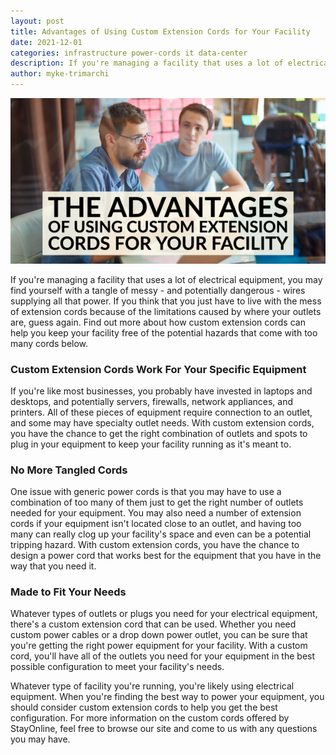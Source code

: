 ```yaml
---
layout: post
title: Advantages of Using Custom Extension Cords for Your Facility
date: 2021-12-01
categories: infrastructure power-cords it data-center
description: If you're managing a facility that uses a lot of electrical equipment, you may find yourself with a tangle of messy - and potentially dangerous - wires supplying all that power. If you think that you just have to live with the mess of extension cords because of the limitations caused by where your outlets are, guess again.
author: myke-trimarchi
---
```

![Advantages Graphic](/assets/images/posts/15862921_20210920_6076187.png)


If you're managing a facility that uses a lot of electrical equipment, you may find yourself with a tangle of messy - and potentially dangerous - wires supplying all that power. If you think that you just have to live with the mess of extension cords because of the limitations caused by where your outlets are, guess again. Find out more about how custom extension cords can help you keep your facility free of the potential hazards that come with too many cords below.
### Custom Extension Cords Work For Your Specific Equipment

If you're like most businesses, you probably have invested in laptops and desktops, and potentially servers, firewalls, network appliances, and printers. All of these pieces of equipment require connection to an outlet, and some may have specialty outlet needs. With custom extension cords, you have the chance to get the right combination of outlets and spots to plug in your equipment to keep your facility running as it's meant to.
### No More Tangled Cords

One issue with generic power cords is that you may have to use a combination of too many of them just to get the right number of outlets needed for your equipment. You may also need a number of extension cords if your equipment isn't located close to an outlet, and having too many can really clog up your facility's space and even can be a potential tripping hazard. With custom extension cords, you have the chance to design a power cord that works best for the equipment that you have in the way that you need it.
### Made to Fit Your Needs

Whatever types of outlets or plugs you need for your electrical equipment, there's a custom extension cord that can be used. Whether you need custom power cables or a drop down power outlet, you can be sure that you're getting the right power equipment for your facility. With a custom cord, you'll have all of the outlets you need for your equipment in the best possible configuration to meet your facility's needs.
  
Whatever type of facility you're running, you're likely using electrical equipment. When you're finding the best way to power your equipment, you should consider custom extension cords to help you get the best configuration. For more information on the custom cords offered by StayOnline, feel free to browse our site and come to us with any questions you may have.
